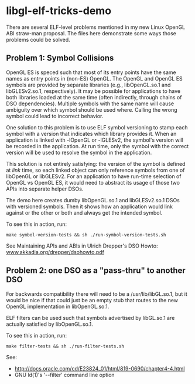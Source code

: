 libgl-elf-tricks-demo
=====================

There are several ELF-level problems mentioned in my new Linux OpenGL
ABI straw-man proposal.  The files here demonstrate some ways those
problems could be solved.

Problem 1: Symbol Collisions
--------------

OpenGL ES is speced such that most of its entry points have the same
names as entry points in (non-ES) OpenGL.  The OpenGL and OpenGL ES
symbols are provided by separate libraries (e.g., libOpenGL.so.1 and
libGLESv2.so.1, respectively).  It may be possible for applications to
have both libraries loaded at the same time (often indirectly, through
chains of DSO dependencies).  Multiple symbols with the same name will
cause ambiguity over which symbol should be used where.  Calling the
wrong symbol could lead to incorrect behavior.

One solution to this problem is to use ELF symbol versioning to stamp each
symbol with a version that indicates which library provides it.  When an
application is linked with -lOpenGL or -lGLESv2, the symbol's version
will be recorded in the application.  At run time, only the symbol with
the correct version will be used to resolve the symbol in the application.

This solution is not entirely satisfying: the version of the symbol
is defined at _link_ time, so each linked object can only reference
symbols from one of libOpenGL or libGLESv2.  For an application to
have run-time selection of OpenGL vs OpenGL ES, it would need to
abstract its usage of those two APIs into separate helper DSOs.

The demo here creates dumby libOpenGL.so.1 and libGLESv2.so.1 DSOs
with versioned symbols.  Then it shows how an application would link
against or the other or both and always get the intended symbol.

To see this in action, run:

    make symbol-version-tests && sh ./run-symbol-version-tests.sh

See Maintaining APIs and ABIs in Ulrich Drepper's DSO Howto: www.akkadia.org/drepper/dsohowto.pdf

Problem 2: one DSO as a "pass-thru" to another DSO
--------------

For backwards compatibility there will need to be a /usr/lib/libGL.so.1,
but it would be nice if that could just be an empty stub that routes to
the new OpenGL implementation in libOpenGL.so.1.

ELF filters can be used such that symbols advertised by libGL.so.1 are
actually satisfied by libOpenGL.so.1.

To see this in action, run:

    make filter-tests && sh ./run-filter-tests.sh

See:
* http://docs.oracle.com/cd/E23824_01/html/819-0690/chapter4-4.html
* GNU ld(1)'s '--filter' command line option

